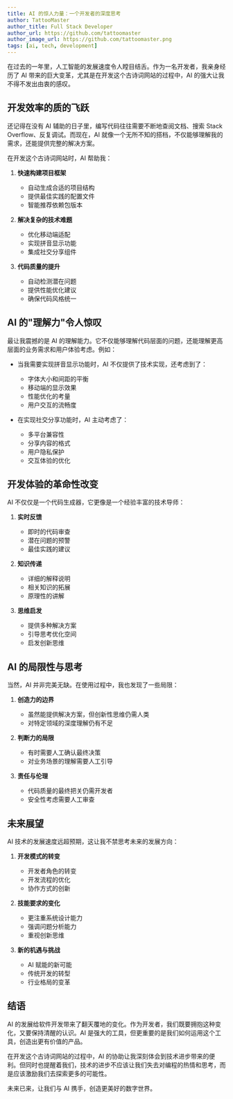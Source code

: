```yaml
---
title: AI 的惊人力量：一个开发者的深度思考
author: TattooMaster
author_title: Full Stack Developer
author_url: https://github.com/tattoomaster
author_image_url: https://github.com/tattoomaster.png
tags: [ai, tech, development]
---
```


在过去的一年里，人工智能的发展速度令人瞠目结舌。作为一名开发者，我亲身经历了 AI 带来的巨大变革，尤其是在开发这个古诗词网站的过程中，AI 的强大让我不得不发出由衷的感叹。

<!-- truncate -->

## 开发效率的质的飞跃

还记得在没有 AI 辅助的日子里，编写代码往往需要不断地查阅文档、搜索 Stack Overflow、反复调试。而现在，AI 就像一个无所不知的搭档，不仅能够理解我的需求，还能提供完整的解决方案。

在开发这个古诗词网站时，AI 帮助我：

1. **快速构建项目框架**
   - 自动生成合适的项目结构
   - 提供最佳实践的配置文件
   - 智能推荐依赖包版本

2. **解决复杂的技术难题**
   - 优化移动端适配
   - 实现拼音显示功能
   - 集成社交分享组件

3. **代码质量的提升**
   - 自动检测潜在问题
   - 提供性能优化建议
   - 确保代码风格统一

## AI 的"理解力"令人惊叹

最让我震撼的是 AI 的理解能力。它不仅能够理解代码层面的问题，还能理解更高层面的业务需求和用户体验考虑。例如：

- 当我需要实现拼音显示功能时，AI 不仅提供了技术实现，还考虑到了：
  - 字体大小和间距的平衡
  - 移动端的显示效果
  - 性能优化的考量
  - 用户交互的流畅度

- 在实现社交分享功能时，AI 主动考虑了：
  - 多平台兼容性
  - 分享内容的格式
  - 用户隐私保护
  - 交互体验的优化

## 开发体验的革命性改变

AI 不仅仅是一个代码生成器，它更像是一个经验丰富的技术导师：

1. **实时反馈**
   - 即时的代码审查
   - 潜在问题的预警
   - 最佳实践的建议

2. **知识传递**
   - 详细的解释说明
   - 相关知识的拓展
   - 原理性的讲解

3. **思维启发**
   - 提供多种解决方案
   - 引导思考优化空间
   - 启发创新思维

## AI 的局限性与思考

当然，AI 并非完美无缺。在使用过程中，我也发现了一些局限：

1. **创造力的边界**
   - 虽然能提供解决方案，但创新性思维仍需人类
   - 对特定领域的深度理解仍有不足

2. **判断力的局限**
   - 有时需要人工确认最终决策
   - 对业务场景的理解需要人工引导

3. **责任与伦理**
   - 代码质量的最终把关仍需开发者
   - 安全性考虑需要人工审查

## 未来展望

AI 技术的发展速度远超预期，这让我不禁思考未来的发展方向：

1. **开发模式的转变**
   - 开发者角色的转变
   - 开发流程的优化
   - 协作方式的创新

2. **技能要求的变化**
   - 更注重系统设计能力
   - 强调问题分析能力
   - 重视创新思维

3. **新的机遇与挑战**
   - AI 赋能的新可能
   - 传统开发的转型
   - 行业格局的变革

## 结语

AI 的发展给软件开发带来了翻天覆地的变化。作为开发者，我们既要拥抱这种变化，又要保持清醒的认识。AI 是强大的工具，但更重要的是我们如何运用这个工具，创造出更有价值的产品。

在开发这个古诗词网站的过程中，AI 的协助让我深刻体会到技术进步带来的便利。但同时也提醒着我们，技术的进步不应该让我们失去对编程的热情和思考，而是应该激励我们去探索更多的可能性。

未来已来，让我们与 AI 携手，创造更美好的数字世界。 